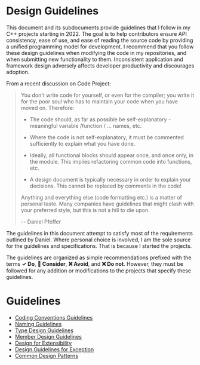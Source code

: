 # Design Guidelines
This document and its subdocuments provide guidelines that I follow in my C++ projects starting in 2022. The goal is to
help contributors ensure API consistency, ease of use, and ease of reading the source code by providing a unified
programming model for development. I recommend that you follow these design guidelines when modifying the code
in my repositories, and when submitting new functionality to them. Inconsistent application and framework
design adversely affects developer productivity and discourages adoption.

 From a recent discussion on Code Project:

 > You don't write code for yourself, or even for the compiler; you write it for the poor soul who has to maintain your code when you have moved on. Therefore:  
>
>* The code should, as far as possible be self-explanatory - meaningful variable /function / ... names, etc.
>>
> * Where the code is not self-explanatory, it must be commented sufficiently to explain what you have done.
>
> * Ideally, all functional blocks should appear once, and once only, in the module. This implies refactoring common code into functions, etc.
> * A design document is typically necessary in order to explain your decisions. This cannot be replaced by comments in the code!
>
> Anything and everything else (code formatting etc.) is a matter of personal taste. Many companies have guidelines that might clash with your preferred style, but this is not a hill to die upon.
>
> -- Daniel Pfeffer

The guidelines in this document attempt to satisfy most of the requirements outlined by Daniel. Where personal choice is
involved, I am the sole source for the guidelines and specifications. That is because I started the projects.

The guidelines are organized as simple recommendations prefixed with the terms **✓ Do**, **🤔 Consider**, **❌ Avoid**, 
and  **❌ Do not**. 
However, they must be followed for any addition or modifications to the projects that specify these guidelines.

# Guidelines
* [Coding Conventions Guidelines](coding_conventions_guidelines.md)
* [Naming Guidelines](naming_guidelines.md)
* [Type Design Guidelines](type_design_guidelines.md) 
* [Member Design Guidelines](member_design_guidelines.md)
* [Design for Extensibility](design_for_extensibility.md)
* [Design Guidelines for Exception](design_guidelines_for_exception.md)
* [Common Design Patterns](common_design_patterns.md)